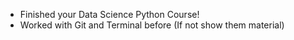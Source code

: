 - Finished your Data Science Python Course!
- Worked with Git and Terminal before (If not show them material)